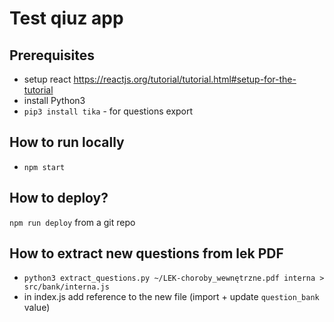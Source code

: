 # Test qiuz app

## Prerequisites

* setup react https://reactjs.org/tutorial/tutorial.html#setup-for-the-tutorial
* install Python3
* `pip3 install tika` - for questions export

## How to run locally

* `npm start`

## How to deploy?

`npm run deploy` from a git repo

## How to extract new questions from lek PDF

* `python3 extract_questions.py ~/LEK-choroby_wewnętrzne.pdf interna > src/bank/interna.js`
* in index.js add reference to the new file (import + update `question_bank` value)